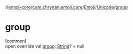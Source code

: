//[emoji-core](../../../../index.md)/[com.chrynan.emoji.core](../../index.md)/[Emoji](../index.md)/[Unicode](index.md)/[group](group.md)

# group

[common]\
open override val [group](group.md): [String](https://kotlinlang.org/api/latest/jvm/stdlib/kotlin/-string/index.html)? = null

